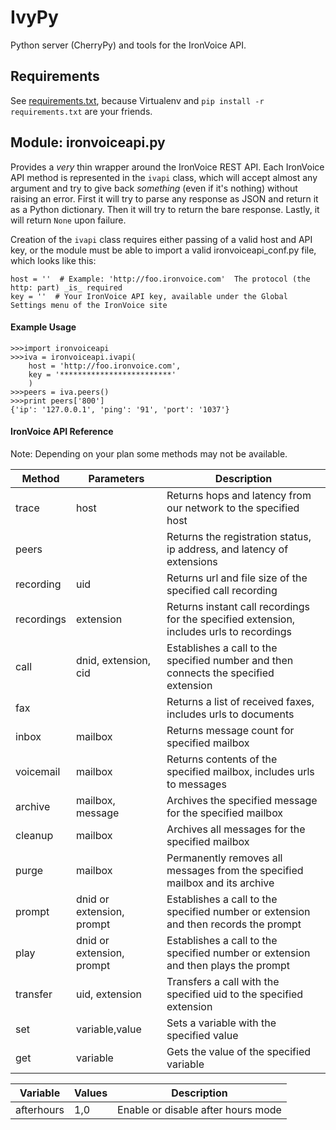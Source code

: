# IvyPy

Python server (CherryPy) and tools for the IronVoice API.

## Requirements

See [requirements.txt](requirements.txt), because Virtualenv and `pip install -r requirements.txt` are your friends.

## Module: ironvoiceapi.py

Provides a _very_ thin wrapper around the IronVoice REST API.  Each IronVoice API method is represented in the `ivapi` class, which will accept almost any argument and try to give back _something_ (even if it's nothing) without raising an error.  First it will try to parse any response as JSON and return it as a Python dictionary.  Then it will try to return the bare response. Lastly, it will return `None` upon failure.

Creation of the `ivapi` class requires either passing of a valid host and API key, or the module must be able to import a valid ironvoiceapi_conf.py file, which looks like this:

    host = ''  # Example: 'http://foo.ironvoice.com'  The protocol (the http: part) _is_ required
    key = ''  # Your IronVoice API key, available under the Global Settings menu of the IronVoice site

#### Example Usage

    >>>import ironvoiceapi
    >>>iva = ironvoiceapi.ivapi(
        host = 'http://foo.ironvoice.com',
        key = '*************************'
        )
    >>>peers = iva.peers()
    >>>print peers['800']
    {'ip': '127.0.0.1', 'ping': '91', 'port': '1037'}

#### IronVoice API Reference

Note: Depending on your plan some methods may not be available.

Method | Parameters | Description
-------|------------|------------
trace |	host |	Returns hops and latency from our network to the specified host
peers | |	Returns the registration status, ip address, and latency of extensions
recording |	uid |	Returns url and file size of the specified call recording
recordings |	extension |	Returns instant call recordings for the specified extension, includes urls to recordings
call |	dnid, extension, cid |	Establishes a call to the specified number and then connects the specified extension
fax | |	Returns a list of received faxes, includes urls to documents
inbox |	mailbox |	Returns message count for specified mailbox
voicemail |	mailbox |	Returns contents of the specified mailbox, includes urls to messages
archive |	mailbox, message |	Archives the specified message for the specified mailbox
cleanup |	mailbox |	Archives all messages for the specified mailbox
purge |	mailbox |	Permanently removes all messages from the specified mailbox and its archive
prompt | dnid or extension, prompt |	Establishes a call to the specified number or extension and then records the prompt
play |	dnid or extension, prompt |	Establishes a call to the specified number or extension and then plays the prompt
transfer |	uid, extension |	Transfers a call with the specified uid to the specified extension
set |	variable,value |	Sets a variable with the specified value
get |	variable |	Gets the value of the specified variable

Variable |	Values |	Description
---------|---------|-------------
afterhours |	1,0 |	Enable or disable after hours mode

